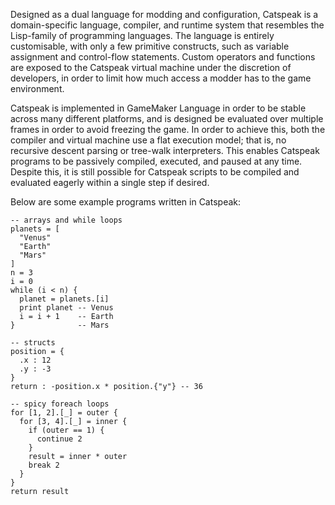 Designed as a dual language for modding and configuration, Catspeak is a domain-specific language, compiler, and runtime system that resembles the Lisp-family of programming languages. The language is entirely customisable, with only a few primitive constructs, such as variable assignment and control-flow statements. Custom operators and functions are exposed to the Catspeak virtual machine under the discretion of developers, in order to limit how much access a modder has to the game environment.

Catspeak is implemented in GameMaker Language in order to be stable across many different platforms, and is designed be evaluated over multiple frames in order to avoid freezing the game. In order to achieve this, both the compiler and virtual machine use a flat execution model; that is, no recursive descent parsing or tree-walk interpreters. This enables Catspeak programs to be passively compiled, executed, and paused at any time. Despite this, it is still possible for Catspeak scripts to be compiled and evaluated eagerly within a single step if desired.

Below are some example programs written in Catspeak:

```cats
-- arrays and while loops
planets = [
  "Venus"
  "Earth"
  "Mars"
]
n = 3
i = 0
while (i < n) {
  planet = planets.[i]
  print planet -- Venus
  i = i + 1    -- Earth
}              -- Mars
```

```cats
-- structs
position = {
  .x : 12
  .y : -3
}
return : -position.x * position.{"y"} -- 36
```

```cats
-- spicy foreach loops
for [1, 2].[_] = outer {
  for [3, 4].[_] = inner {
    if (outer == 1) {
      continue 2
    }
    result = inner * outer
    break 2
  }
}
return result
```
